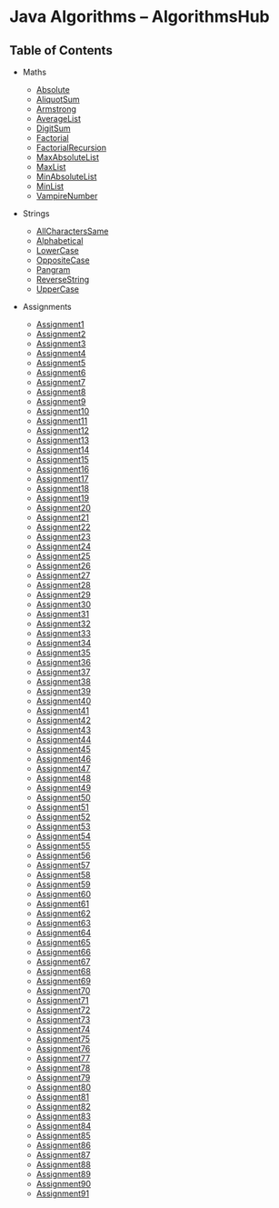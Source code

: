 # Java Algorithms – AlgorithmsHub

## Table of Contents

* Maths
  * [Absolute](https://github.com/algorithmshub/Java/tree/main/Maths/Absolute)
  * [AliquotSum](https://github.com/algorithmshub/Java/tree/main/Maths/AliquotSum)
  * [Armstrong](https://github.com/algorithmshub/Java/tree/main/Maths/Armstrong)
  * [AverageList](https://github.com/algorithmshub/Java/tree/main/Maths/AverageList)
  * [DigitSum](https://github.com/algorithmshub/Java/tree/main/Maths/DigitSum)
  * [Factorial](https://github.com/algorithmshub/Java/tree/main/Maths/Factorial)
  * [FactorialRecursion](https://github.com/algorithmshub/Java/tree/main/Maths/FactorialRecursion)
  * [MaxAbsoluteList](https://github.com/algorithmshub/Java/tree/main/Maths/MaxAbsoluteList)
  * [MaxList](https://github.com/algorithmshub/Java/tree/main/Maths/MaxList)
  * [MinAbsoluteList](https://github.com/algorithmshub/Java/tree/main/Maths/MinAbsoluteList)
  * [MinList](https://github.com/algorithmshub/Java/tree/main/Maths/MinList)
  * [VampireNumber](https://github.com/algorithmshub/Java/tree/main/Maths/VampireNumber)

* Strings
  * [AllCharactersSame](https://github.com/algorithmshub/Java/tree/main/Strings/AllCharactersSame)
  * [Alphabetical](https://github.com/algorithmshub/Java/tree/main/Strings/Alphabetical)
  * [LowerCase](https://github.com/algorithmshub/Java/tree/main/Strings/LowerCase)
  * [OppositeCase](https://github.com/algorithmshub/Java/tree/main/Strings/OppositeCase)
  * [Pangram](https://github.com/algorithmshub/Java/tree/main/Strings/Pangram)
  * [ReverseString](https://github.com/algorithmshub/Java/tree/main/Strings/ReverseString)
  * [UpperCase](https://github.com/algorithmshub/Java/tree/main/Strings/UpperCase)

* Assignments
  * [Assignment1](https://github.com/algorithmshub/Java/tree/main/Assignments/Assignment1)
  * [Assignment2](https://github.com/algorithmshub/Java/tree/main/Assignments/Assignment2)
  * [Assignment3](https://github.com/algorithmshub/Java/tree/main/Assignments/Assignment3)
  * [Assignment4](https://github.com/algorithmshub/Java/tree/main/Assignments/Assignment4)
  * [Assignment5](https://github.com/algorithmshub/Java/tree/main/Assignments/Assignment5)
  * [Assignment6](https://github.com/algorithmshub/Java/tree/main/Assignments/Assignment6)
  * [Assignment7](https://github.com/algorithmshub/Java/tree/main/Assignments/Assignment7)
  * [Assignment8](https://github.com/algorithmshub/Java/tree/main/Assignments/Assignment8)
  * [Assignment9](https://github.com/algorithmshub/Java/tree/main/Assignments/Assignment9)
  * [Assignment10](https://github.com/algorithmshub/Java/tree/main/Assignments/Assignment10)
  * [Assignment11](https://github.com/algorithmshub/Java/tree/main/Assignments/Assignment11)
  * [Assignment12](https://github.com/algorithmshub/Java/tree/main/Assignments/Assignment12)
  * [Assignment13](https://github.com/algorithmshub/Java/tree/main/Assignments/Assignment13) <!-- TODO -->
  * [Assignment14](https://github.com/algorithmshub/Java/tree/main/Assignments/Assignment14)
  * [Assignment15](https://github.com/algorithmshub/Java/tree/main/Assignments/Assignment15)
  * [Assignment16](https://github.com/algorithmshub/Java/tree/main/Assignments/Assignment16)
  * [Assignment17](https://github.com/algorithmshub/Java/tree/main/Assignments/Assignment17)
  * [Assignment18](https://github.com/algorithmshub/Java/tree/main/Assignments/Assignment18)
  * [Assignment19](https://github.com/algorithmshub/Java/tree/main/Assignments/Assignment19)
  * [Assignment20](https://github.com/algorithmshub/Java/tree/main/Assignments/Assignment20)
  * [Assignment21](https://github.com/algorithmshub/Java/tree/main/Assignments/Assignment21) <!-- TODO -->
  * [Assignment22](https://github.com/algorithmshub/Java/tree/main/Assignments/Assignment22)
  * [Assignment23](https://github.com/algorithmshub/Java/tree/main/Assignments/Assignment23)
  * [Assignment24](https://github.com/algorithmshub/Java/tree/main/Assignments/Assignment24)
  * [Assignment25](https://github.com/algorithmshub/Java/tree/main/Assignments/Assignment25)
  * [Assignment26](https://github.com/algorithmshub/Java/tree/main/Assignments/Assignment26)
  * [Assignment27](https://github.com/algorithmshub/Java/tree/main/Assignments/Assignment27)
  * [Assignment28](https://github.com/algorithmshub/Java/tree/main/Assignments/Assignment28)
  * [Assignment29](https://github.com/algorithmshub/Java/tree/main/Assignments/Assignment29)
  * [Assignment30](https://github.com/algorithmshub/Java/tree/main/Assignments/Assignment30)
  * [Assignment31](https://github.com/algorithmshub/Java/tree/main/Assignments/Assignment31)
  * [Assignment32](https://github.com/algorithmshub/Java/tree/main/Assignments/Assignment32)
  * [Assignment33](https://github.com/algorithmshub/Java/tree/main/Assignments/Assignment33)
  * [Assignment34](https://github.com/algorithmshub/Java/tree/main/Assignments/Assignment34)
  * [Assignment35](https://github.com/algorithmshub/Java/tree/main/Assignments/Assignment35)
  * [Assignment36](https://github.com/algorithmshub/Java/tree/main/Assignments/Assignment36)
  * [Assignment37](https://github.com/algorithmshub/Java/tree/main/Assignments/Assignment37)
  * [Assignment38](https://github.com/algorithmshub/Java/tree/main/Assignments/Assignment38)
  * [Assignment39](https://github.com/algorithmshub/Java/tree/main/Assignments/Assignment39)
  * [Assignment40](https://github.com/algorithmshub/Java/tree/main/Assignments/Assignment40)
  * [Assignment41](https://github.com/algorithmshub/Java/tree/main/Assignments/Assignment41)
  * [Assignment42](https://github.com/algorithmshub/Java/tree/main/Assignments/Assignment42)
  * [Assignment43](https://github.com/algorithmshub/Java/tree/main/Assignments/Assignment43)
  * [Assignment44](https://github.com/algorithmshub/Java/tree/main/Assignments/Assignment44)
  * [Assignment45](https://github.com/algorithmshub/Java/tree/main/Assignments/Assignment45)
  * [Assignment46](https://github.com/algorithmshub/Java/tree/main/Assignments/Assignment46)
  * [Assignment47](https://github.com/algorithmshub/Java/tree/main/Assignments/Assignment47)
  * [Assignment48](https://github.com/algorithmshub/Java/tree/main/Assignments/Assignment48)
  * [Assignment49](https://github.com/algorithmshub/Java/tree/main/Assignments/Assignment49)
  * [Assignment50](https://github.com/algorithmshub/Java/tree/main/Assignments/Assignment50)
  * [Assignment51](https://github.com/algorithmshub/Java/tree/main/Assignments/Assignment51)
  * [Assignment52](https://github.com/algorithmshub/Java/tree/main/Assignments/Assignment52)
  * [Assignment53](https://github.com/algorithmshub/Java/tree/main/Assignments/Assignment53)
  * [Assignment54](https://github.com/algorithmshub/Java/tree/main/Assignments/Assignment54)
  * [Assignment55](https://github.com/algorithmshub/Java/tree/main/Assignments/Assignment55)
  * [Assignment56](https://github.com/algorithmshub/Java/tree/main/Assignments/Assignment56)
  * [Assignment57](https://github.com/algorithmshub/Java/tree/main/Assignments/Assignment57)
  * [Assignment58](https://github.com/algorithmshub/Java/tree/main/Assignments/Assignment58)
  * [Assignment59](https://github.com/algorithmshub/Java/tree/main/Assignments/Assignment59)
  * [Assignment60](https://github.com/algorithmshub/Java/tree/main/Assignments/Assignment60)
  * [Assignment61](https://github.com/algorithmshub/Java/tree/main/Assignments/Assignment61)
  * [Assignment62](https://github.com/algorithmshub/Java/tree/main/Assignments/Assignment62)
  * [Assignment63](https://github.com/algorithmshub/Java/tree/main/Assignments/Assignment63) <!-- TODO -->
  * [Assignment64](https://github.com/algorithmshub/Java/tree/main/Assignments/Assignment64)
  * [Assignment65](https://github.com/algorithmshub/Java/tree/main/Assignments/Assignment65)
  * [Assignment66](https://github.com/algorithmshub/Java/tree/main/Assignments/Assignment66)
  * [Assignment67](https://github.com/algorithmshub/Java/tree/main/Assignments/Assignment67)
  * [Assignment68](https://github.com/algorithmshub/Java/tree/main/Assignments/Assignment68)
  * [Assignment69](https://github.com/algorithmshub/Java/tree/main/Assignments/Assignment69)
  * [Assignment70](https://github.com/algorithmshub/Java/tree/main/Assignments/Assignment70)
  * [Assignment71](https://github.com/algorithmshub/Java/tree/main/Assignments/Assignment71)
  * [Assignment72](https://github.com/algorithmshub/Java/tree/main/Assignments/Assignment72)
  * [Assignment73](https://github.com/algorithmshub/Java/tree/main/Assignments/Assignment73)
  * [Assignment74](https://github.com/algorithmshub/Java/tree/main/Assignments/Assignment74)
  * [Assignment75](https://github.com/algorithmshub/Java/tree/main/Assignments/Assignment75)
  * [Assignment76](https://github.com/algorithmshub/Java/tree/main/Assignments/Assignment76)
  * [Assignment77](https://github.com/algorithmshub/Java/tree/main/Assignments/Assignment77)
  * [Assignment78](https://github.com/algorithmshub/Java/tree/main/Assignments/Assignment78)
  * [Assignment79](https://github.com/algorithmshub/Java/tree/main/Assignments/Assignment79) <!-- TODO -->
  * [Assignment80](https://github.com/algorithmshub/Java/tree/main/Assignments/Assignment80)
  * [Assignment81](https://github.com/algorithmshub/Java/tree/main/Assignments/Assignment81)
  * [Assignment82](https://github.com/algorithmshub/Java/tree/main/Assignments/Assignment82)
  * [Assignment83](https://github.com/algorithmshub/Java/tree/main/Assignments/Assignment83)
  * [Assignment84](https://github.com/algorithmshub/Java/tree/main/Assignments/Assignment84)
  * [Assignment85](https://github.com/algorithmshub/Java/tree/main/Assignments/Assignment85)
  * [Assignment86](https://github.com/algorithmshub/Java/tree/main/Assignments/Assignment86)
  * [Assignment87](https://github.com/algorithmshub/Java/tree/main/Assignments/Assignment87)
  * [Assignment88](https://github.com/algorithmshub/Java/tree/main/Assignments/Assignment88)
  * [Assignment89](https://github.com/algorithmshub/Java/tree/main/Assignments/Assignment89)
  * [Assignment90](https://github.com/algorithmshub/Java/tree/main/Assignments/Assignment90)
  * [Assignment91](https://github.com/algorithmshub/Java/tree/main/Assignments/Assignment91)

<!--

README.md

java File.java

-->
